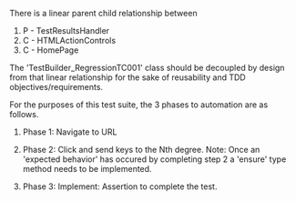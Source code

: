 There is a linear parent child relationship between 
1) P - TestResultsHandler
2) C - HTMLActionControls
3) C - HomePage

The 'TestBuilder_RegressionTC001' class should be decoupled by design from that linear relationship for the sake of reusability and TDD objectives/requirements. 

For the purposes of this test suite, the 3 phases to automation are as follows.


1) Phase 1: Navigate to URL 

2) Phase 2: Click and send keys to the Nth degree.
Note: Once an 'expected behavior' has occured by completing step 2 a 'ensure' type method needs to be implemented. 

3) Phase 3: Implement: Assertion to complete the test. 
